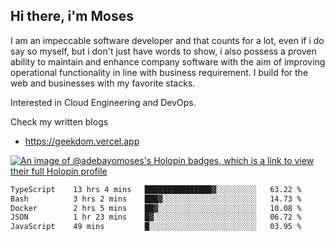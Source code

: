 ## Hi there, i'm Moses

I am an impeccable software developer and that counts for a lot, even if i do say so myself, but i don't just have words to show, i also possess a proven ability to maintain and enhance company software with the aim of improving operational functionality in line with business requirement. I build for the web and businesses with my favorite stacks.

Interested in Cloud Engineering and DevOps.

Check my written blogs
- https://geekdom.vercel.app

[![An image of @adebayomoses's Holopin badges, which is a link to view their full Holopin profile](https://holopin.me/adebayomoses)](https://holopin.io/@adebayomoses)

<!--START_SECTION:waka-->

```txt
TypeScript    13 hrs 4 mins   ███████████████▓░░░░░░░░░   63.22 %
Bash          3 hrs 2 mins    ███▓░░░░░░░░░░░░░░░░░░░░░   14.73 %
Docker        2 hrs 5 mins    ██▓░░░░░░░░░░░░░░░░░░░░░░   10.08 %
JSON          1 hr 23 mins    █▓░░░░░░░░░░░░░░░░░░░░░░░   06.72 %
JavaScript    49 mins         █░░░░░░░░░░░░░░░░░░░░░░░░   03.95 %
```

<!--END_SECTION:waka-->
